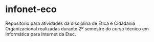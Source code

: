 # infonet-eco
Repositório para atividades da disciplina de Ética e Cidadania Organizacional realizadas durante 2º semestre do curso técnico em Informática para Internet da Etec.
